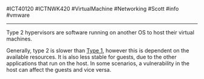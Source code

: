  #ICT40120 #ICTNWK420 #VirtualMachine #Networking #Scott #info #vmware 

---

Type 2 hypervisors are software running on another OS to host their virtual machines. 

Generally, type 2 is slower than [Type 1](Type%201%20virtual%20machines.md), however this is dependent on the available resources. It is also less stable for guests, due to the other applications that run on the host. 
In some scenarios, a vulnerability in the host can affect the guests and vice versa.